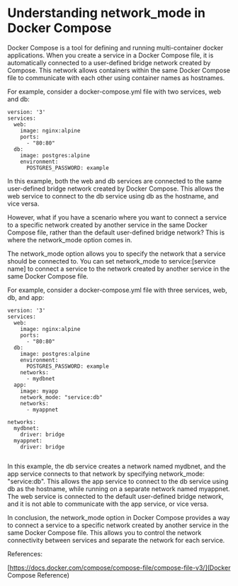 # Understanding network_mode in Docker Compose

Docker Compose is a tool for defining and running multi-container docker
applications. When you create a service in a Docker Compose file, it is
automatically connected to a user-defined bridge network created by Compose.
This network allows containers within the same Docker Compose file to
communicate with each other using container names as hostnames.

For example, consider a docker-compose.yml file with two services, web and db:

```
version: '3'
services:
  web:
    image: nginx:alpine
    ports:
      - "80:80"
  db:
    image: postgres:alpine
    environment:
      POSTGRES_PASSWORD: example

```

In this example, both the web and db services are connected to the same
user-defined bridge network created by Docker Compose. This allows the web
service to connect to the db service using db as the hostname, and vice versa.

However, what if you have a scenario where you want to connect a service to a
specific network created by another service in the same Docker Compose file,
rather than the default user-defined bridge network? This is where the
network_mode option comes in.

The network_mode option allows you to specify the network that a service should
be connected to. You can set network_mode to service:[service name] to connect
a service to the network created by another service in the same Docker Compose
file.

For example, consider a docker-compose.yml file with three services, web, db,
and app: 

```
version: '3'
services:
  web:
    image: nginx:alpine
    ports:
      - "80:80"
  db:
    image: postgres:alpine
    environment:
      POSTGRES_PASSWORD: example
    networks:
      - mydbnet
  app:
    image: myapp
    network_mode: "service:db"
    networks:
      - myappnet

networks:
  mydbnet:
    driver: bridge
  myappnet:
    driver: bridge


```

In this example, the db service creates a network named mydbnet, and the app
service connects to that network by specifying network_mode: "service:db". This
allows the app service to connect to the db service using db as the hostname,
while running on a separate network named myappnet. The web service is
connected to the default user-defined bridge network, and it is not able to
communicate with the app service, or vice versa.

In conclusion, the network_mode option in Docker Compose provides a way to
connect a service to a specific network created by another service in the same
Docker Compose file. This allows you to control the network connectivity
between services and separate the network for each service.

References:

[https://docs.docker.com/compose/compose-file/compose-file-v3/](Docker Compose
Reference)
